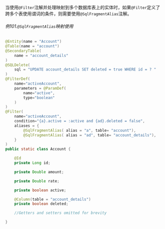 当使用`@Filter`注解并处理映射到多个数据库表上的实体时，如果`@Filter`定义了跨多个表使用谓词的条件，则需要使用`@SqlFragmentAlias`注解。

###### 例101.`@SqlFragmentAlias`映射使用

```java
@Entity(name = "Account")
@Table(name = "account")
@SecondaryTable(
	name = "account_details"
)
@SQLDelete(
	sql = "UPDATE account_details SET deleted = true WHERE id = ? "
)
@FilterDef(
	name="activeAccount",
	parameters = @ParamDef(
		name="active",
		type="boolean"
	)
)
@Filter(
	name="activeAccount",
	condition="{a}.active = :active and {ad}.deleted = false",
	aliases = {
		@SqlFragmentAlias( alias = "a", table= "account"),
		@SqlFragmentAlias( alias = "ad", table= "account_details"),
	}
)
public static class Account {

	@Id
	private Long id;

	private Double amount;

	private Double rate;

	private boolean active;

	@Column(table = "account_details")
	private boolean deleted;

	//Getters and setters omitted for brevity

}
```



